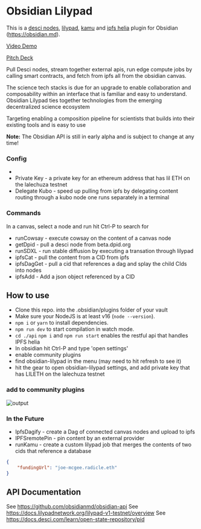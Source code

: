 # Obsidian Lilypad
This is a [desci nodes](https://desci.com/), [lilypad](https://docs.lilypadnetwork.org/lilypad-v1-testnet/overview), [kamu](https://www.kamu.dev/) and [ipfs helia](https://github.com/ipfs/helia) plugin for Obsidian (https://obsidian.md).

[Video Demo](https://www.youtube.com/watch?v=DS2e0smviRA&ab_channel=TaylorHulsmans)

[Pitch Deck](
https://create.piktochart.com/output/872ef3035912-purple-modern-status-reporting
)

Pull Desci nodes, stream together external apis, run edge compute jobs by calling smart contracts, and fetch from ipfs all from the obsidian canvas.

The science tech stacks is due for an upgrade to enable collaboration and composability within an interface that is familiar and easy to understand.  Obsidian Lilypad ties together technologies from the emerging decentralized science ecosystem

Targeting enabling a composition pipeline for scientists that builds into their existing tools and is easy to use

**Note:** The Obsidian API is still in early alpha and is subject to change at any time!
### Config
- 
- Private Key - a private key for an ethereum address that has lil ETH on the lalechuza testnet
- Delegate Kubo - speed up pulling from ipfs by delegating content routing through a kubo node one runs separately in a terminal

### Commands
In a canvas, select a node and run hit Ctrl-P to search for
- runCowsay - execute cowsay on the content of a canvas node
- getDpid - pull a desci node from beta.dpid.org
- runSDXL - run stable diffusion by executing a transation through lilypad
- ipfsCat - pull the content from a CID from ipfs
- ipfsDagGet - pull a cid that references a dag and splay the child CIds into nodes
- ipfsAdd - Add a json object referenced by a CID

## How to use

- Clone this repo. into the .obsidian/plugins folder of your vault
- Make sure your NodeJS is at least v16 (`node --version`).
- `npm i` or `yarn` to install dependencies.
- `npm run dev` to start compilation in watch mode.
- `cd ./api` `npm i` and `npm run start` enables the restful api that handles IPFS helia
- In obsidian hit Ctrl-P and type 'open settings'
- enable community plugins
- find obsidian-lilypad in the menu (may need to hit refresh to see it)
- hit the gear to open obsidian-lilypad settings, and add private key that has LILETH on the lalechuza testnet

### add to community plugins
![output](https://github.com/polus-arcticus/obsidian-lilypad/assets/122753557/76b74cfb-1e0b-4c72-9b2a-5b2a163b5399)

### In the Future
- IpfsDagify - create a Dag of connected canvas nodes and upload to ipfs
- IPFSremotePin - pin content by an external provider
- runKamu - create a custom lilypad job that merges the contents of two cids that reference a database

```json
{
    "fundingUrl": "joe-mcgee.radicle.eth"
}
```

## API Documentation

See https://github.com/obsidianmd/obsidian-api
See https://docs.lilypadnetwork.org/lilypad-v1-testnet/overview
See https://docs.desci.com/learn/open-state-repository/pid

